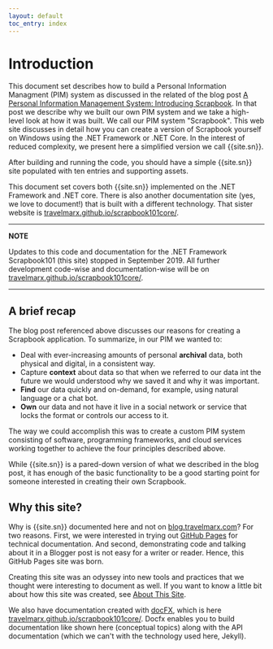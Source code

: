 ```yaml
---
layout: default
toc_entry: index
---
```

# Introduction

This document set describes how to build a Personal Information Managment (PIM) system as discussed in the related of the blog post [A Personal Information Management System: Introducing Scrapbook][blog]. In that post we describe why we built our own PIM system and we take a high-level look at how it was built. We call our PIM system "Scrapbook". This web site discusses in detail how you can create a version of Scrapbook yourself on Windows using the .NET Framework or .NET Core. In the interest of reduced complexity, we present here a simplified version we call {{site.sn}}. 

After building and running the code, you should have a simple {{site.sn}} site populated with ten entries and supporting assets. 

This document set covers both {{site.sn}} implemented on the .NET Framework and .NET core. There is also another documentation site (yes, we love to document!) that is built with a different technology. That sister website is [travelmarx.github.io/scrapbook101core/][newsite].

---
**NOTE**

Updates to this code and documentation for the .NET Framework Scrapbook101 (this site) stopped in September 2019. All further development code-wise and documentation-wise will be on [travelmarx.github.io/scrapbook101core/][newsite].

---

## A brief recap

The blog post referenced above discusses our reasons for creating a Scrapbook application. To summarize, in our PIM we wanted to:

* Deal with ever-increasing amounts of personal **archival** data, both physical and digital, in a consistent way.
* Capture **context** about data so that when we referred to our data int the future we would understood why we saved it and why it was important.
* **Find** our data quickly and on-demand, for example, using natural language or a chat bot.
* **Own** our data and not have it live in a social network or service that locks the format or controls our access to it.

The way we could accomplish this was to create a custom PIM system consisting of software, programming frameworks, and cloud services working together to achieve the four principles described above.

While {{site.sn}} is a pared-down version of what we described in the blog post, it has enough of the basic functionality to be a good starting point for someone interested in creating their own Scrapbook.

## Why this site?

Why is {{site.sn}} documented here and not on [blog.travelmarx.com][tm]? For two reasons. First, we were interested in trying out [GitHub Pages][ghp] for technical documentation. And second, demonstrating code and talking about it in a Blogger post is not easy for a writer or reader. Hence, this GitHub Pages site was born.

Creating this site was an odyssey into new tools and practices that we thought were interesting to document as well. If you want to know a little bit about how this site was created, see [About This Site][about].

We also have documentation created with [docFX][docfx], which is here [travelmarx.github.io/scrapbook101core/][newsite]. Docfx enables you to build documentation like shown here (conceptual topics) along with the API documentation (which we can't with the technology used here, Jekyll).

[about]: about-this-site
[web]: https://travelmarx.github.io/scrapbook101/
[blog]: http://blog.travelmarx.com/2017/12/a-personal-information-management-system-introducing-scrapbook.html
[demo]: http://www.travelmarx.com/
[tm]: http://blog.travelmarx.com
[ghp]: https://pages.github.com/
[doc]: https://travelmarx.github.io/scrapbook101core/
[docfx]: https://dotnet.github.io/docfx/
[newsite]: https://travelmarx.github.io/scrapbook101core/
